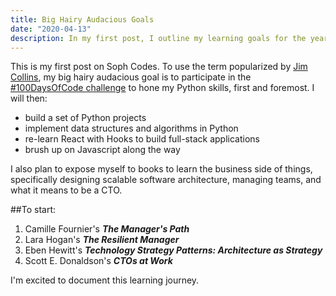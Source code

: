 ```yaml
---
title: Big Hairy Audacious Goals
date: "2020-04-13"
description: In my first post, I outline my learning goals for the year (including coding and tech career paths) and explaining why I created this blog.
---
```


This is my first post on Soph Codes. To use the term popularized by [Jim Collins](https://www.jimcollins.com/concepts/bhag.html), my big hairy audacious goal is to participate in the [#100DaysOfCode challenge](https://www.100daysofcode.com/) to hone my Python skills, first and foremost. I will then:
- build a set of Python projects
- implement data structures and algorithms in Python
- re-learn React with Hooks to build full-stack applications
- brush up on Javascript along the way

I also plan to expose myself to books to learn the business side of things, specifically designing scalable software architecture, managing teams, and what it means to be a CTO.  

##To start:

1. Camille Fournier's **_The Manager's Path_**
2. Lara Hogan's **_The Resilient Manager_**
3. Eben Hewitt's **_Technology Strategy Patterns: Architecture as Strategy_**
4. Scott E. Donaldson's **_CTOs at Work_**

I'm excited to document this learning journey.
